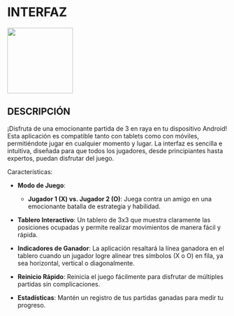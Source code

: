 # INTERFAZ
<img src="https://github.com/user-attachments/assets/a177a6b6-30c9-4a96-bb47-373747824509" width = "150"/>


## DESCRIPCIÓN
¡Disfruta de una emocionante partida de 3 en raya en tu dispositivo Android! Esta aplicación es compatible tanto con tablets como con móviles, permitiéndote jugar en cualquier momento y lugar. La interfaz es sencilla e intuitiva, diseñada para que todos los jugadores, desde principiantes hasta expertos, puedan disfrutar del juego.

Características:

  - **Modo de Juego**:

    - **Jugador 1 (X) vs. Jugador 2 (O)**: Juega contra un amigo en una emocionante batalla de estrategia y habilidad.

  - **Tablero Interactivo**: Un tablero de 3x3 que muestra claramente las posiciones ocupadas y permite realizar movimientos de manera fácil y rápida.

  - **Indicadores de Ganador**: La aplicación resaltará la línea ganadora en el tablero cuando un jugador logre alinear tres símbolos (X o O) en fila, ya sea horizontal, vertical o diagonalmente.

  - **Reinicio Rápido**: Reinicia el juego fácilmente para disfrutar de múltiples partidas sin complicaciones.

  - **Estadísticas**: Mantén un registro de tus partidas ganadas para medir tu progreso.
